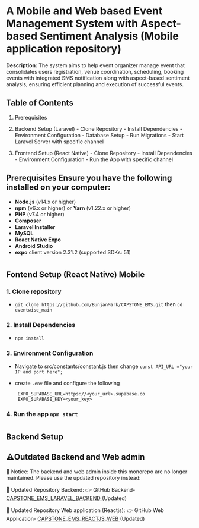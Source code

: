 # A Mobile and Web based Event Management System with Aspect-based Sentiment Analysis (Mobile application repository)

  **Description:** The system aims to help event organizer manage event that consolidates users registration, venue coordination, scheduling, booking events with  integrated SMS notification along with aspect-based sentiment analysis, ensuring efficient planning and execution of successful events.

  ## Table of Contents

  1. Prerequisites
  2. Backend Setup (Laravel) - Clone Repository - Install Dependencies - Environment Configuration - Database Setup - Run Migrations - Start Laravel Server with specific channel 
  
  3. Frontend Setup (React Native) - Clone Repository - Install Dependencies - Environment Configuration - Run the App with specific channel

  ## Prerequisites Ensure you have the following installed on your computer:

  - **Node.js** (v14.x or higher)
  - **npm** (v6.x or higher) or **Yarn** (v1.22.x or higher)
  - **PHP** (v7.4 or higher)
  - **Composer**
  - **Laravel Installer**
  - **MySQL**
  - **React Native Expo**
  - **Android Studio**
  - **expo** client version 2.31.2 (supported SDKs: 51)

#
  ## Fontend Setup (React Native) Mobile

### 1.  Clone repository
 - `git clone https://github.com/BunjanMark/CAPSTONE_EMS.git` then `cd eventwise_main`
### 2.  Install Dependencies
 - `npm install`
### 3.  Environment Configuration
 - Navigate to src/constants/constant.js then change `const API_URL ="your IP and port here";`
 - create `.env` file and configure the following


        EXPO_SUPABASE_URL=https://<your_url>.supabase.co
        EXPO_SUPABASE_KEY=<your_key>

### 4.  Run the app `npm start`

#

  ## Backend Setup
  ## ⚠️**Outdated Backend and Web admin** 
🚨 Notice: The backend and web admin inside this monorepo are no longer maintained. Please use the updated repository instead:

🔗 Updated Repository Backend:
👉 GitHub Backend- [CAPSTONE_EMS_LARAVEL_BACKEND ](https://github.com/BunjanMark/CAPSTONE_EMS_LARAVEL_BACKEND.git)(Updated) 


🔗 Updated Repository Web application (Reactjs):
👉 GitHub Web Application- [CAPSTONE_EMS_REACTJS_WEB ](https://github.com/symondlibago/EventWise-Web.git)(Updated) 